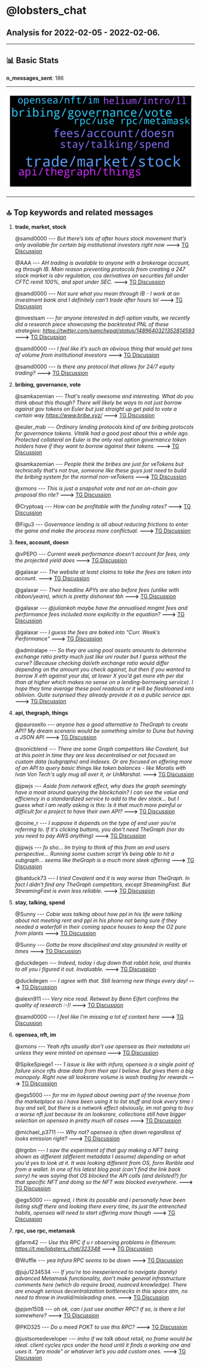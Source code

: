 # **@lobsters_chat**
 ## Analysis for **2022-02-05** - **2022-02-06**.

---

## 📊 **Basic Stats**

**n_messages_sent**: 186

---
![wordcloud](lobsters_chat_1Days_wordcloud.png)

---


## 🔝 **Top keywords and related messages**

1. **trade, market, stock**

    @samd0000 --- *But there’s lots of after hours stock movement that’s only available for certain big institutional investors right now* **--->** [TG Discussion](https://t.me/lobsters_chat/323232)

    @AAA --- *AH trading is available to anyone with a brokerage account, eg through IB. Main reason preventing protocols from creating a 247 stock market is obv regulation, cos derivatives on securities fall under CFTC remit 100%, and spot under SEC.* **--->** [TG Discussion](https://t.me/lobsters_chat/323261)

    @samd0000 --- *Not sure what you mean through IB - I work at an investment bank and I definitely can’t trade after hours lol* **--->** [TG Discussion](https://t.me/lobsters_chat/323263)

    @investsam --- *for anyone interested in defi option vaults, we recently did a research piece showcasing the backtested PNL of these strategies: https://twitter.com/samchepal/status/1489640321352814593* **--->** [TG Discussion](https://t.me/lobsters_chat/323227)

    @samd0000 --- *I feel like it’s such an obvious thing that would get tons of volume from institutional investors* **--->** [TG Discussion](https://t.me/lobsters_chat/323229)

    @samd0000 --- *Is there any protocol that allows for 24/7 equity trading?* **--->** [TG Discussion](https://t.me/lobsters_chat/323228)

2. **bribing, governance, vote**

    @samkazemian --- *That's really awesome and interesting. What do you think about this though? There will likely be ways to not just borrow against gov tokens on Euler but just straight up get paid to vote a certain way https://www.bribe.xyz/* **--->** [TG Discussion](https://t.me/lobsters_chat/323209)

    @euler_mab --- *Ordinary lending protocols kind of are bribing protocols for governance tokens. Vitalik had a good post about this a while ago. Protected collateral on Euler is the only real option governance token holders have if they want to borrow against their tokens.* **--->** [TG Discussion](https://t.me/lobsters_chat/323212)

    @samkazemian --- *People think the bribes are just for veTokens but technically that's not true, someone like these guys just need to build the bribing system for the normal non-veTokens* **--->** [TG Discussion](https://t.me/lobsters_chat/323210)

    @xmons --- *This is just a snapshot vote and not an on-chain gov proposal tho rite?* **--->** [TG Discussion](https://t.me/lobsters_chat/323302)

    @Cryptoaq --- *How can be profitable with the funding rates?* **--->** [TG Discussion](https://t.me/lobsters_chat/323415)

    @Figu3 --- *Governance lending is all about reducing frictions to enter the game and make the process more conflictual.* **--->** [TG Discussion](https://t.me/lobsters_chat/323226)

3. **fees, account, doesn**

    @vPEPO --- *Current week performance doesn't account for fees, only the projected yield does* **--->** [TG Discussion](https://t.me/lobsters_chat/323497)

    @galaxar --- *The website at least claims to take the fees are taken into account.* **--->** [TG Discussion](https://t.me/lobsters_chat/323492)

    @galaxar --- *Their headline APYs are also before fees (unlike with ribbon/yearn), which is pretty dishonest tbh* **--->** [TG Discussion](https://t.me/lobsters_chat/323488)

    @galaxar --- *@juliankoh maybe have the annualised mngmt fees and performance fees included more explicitly in the equation?* **--->** [TG Discussion](https://t.me/lobsters_chat/323499)

    @galaxar --- *I guess the fees are baked into "Curr. Week’s Performance"* **--->** [TG Discussion](https://t.me/lobsters_chat/323496)

    @admiralape --- *So they are using pool assets amounts to determine exchange ratio pretty much just like uni router but I guess without the curve? (Because checking dai/eth exchange ratio would differ depending on the amount you check against, but then if you wanted to borrow X eth against your dai, at lower X you’d get more eth per dai than at higher which makes no sense on a lending-borrowing service). I hope they time average these pool readouts or it will be flashloaned into oblivion. Quite surprised they already provide it as a public service api.* **--->** [TG Discussion](https://t.me/lobsters_chat/323457)

4. **api, thegraph, things**

    @paurosello --- *anyone has a good alternative to TheGraph to create API? My dream scenario would be something similar to Dune but having a JSON API* **--->** [TG Discussion](https://t.me/lobsters_chat/323332)

    @sonicblend --- *There are some Graph competitors like Covalent, but at this point in time they are less decentralised or not focused on custom data (subgraphs) and indexes. Or are focused on offering more of an API to query basic things like token balances - like Moralis with Ivan Von Tech's ugly mug all over it, or UnMarshal.* **--->** [TG Discussion](https://t.me/lobsters_chat/323189)

    @jpwjs --- *Aside from network effect, why does the graph seemingly have a moat around querying the blockchain?   I can see the value and efficiency in a standardized service to add to the dev stack... but I guess what I am really asking is this:  Is it that much more painful or difficult for a project to have their own API?* **--->** [TG Discussion](https://t.me/lobsters_chat/323181)

    @coine_r --- *I suppose it depends on the type of end user you're referring to. If it's clicking buttons, you don't need TheGraph (nor do you need to pay AWS anything)* **--->** [TG Discussion](https://t.me/lobsters_chat/323195)

    @jpwjs --- *fo sho...   Im trying to think of this from an end users perspective... Running some custom script Vs being able to hit a subgraph... seems like theGraph is a much more sleek offering* **--->** [TG Discussion](https://t.me/lobsters_chat/323194)

    @batduck73 --- *I tried Covalent and it is way worse than TheGraph. In fact I didn’t find any TheGraph competitors, except StreamingFast.  But StreamingFast is even less reliable.* **--->** [TG Discussion](https://t.me/lobsters_chat/323190)

5. **stay, talking, spend**

    @Sunny --- *Cobie was talking about how ppl in his life were talking about not meeting rent and ppl in his phone not being sure if they needed a waterfall in their coming space houses to keep the O2 pure from plants* **--->** [TG Discussion](https://t.me/lobsters_chat/323466)

    @Sunny --- *Gotta be more disciplined and stay grounded in reality at times* **--->** [TG Discussion](https://t.me/lobsters_chat/323461)

    @duckdegen --- *Indeed, today i dug down that rabbit hole, and thanks to all you i figured it out. Invaluable.* **--->** [TG Discussion](https://t.me/lobsters_chat/323417)

    @duckdegen --- *I agree with that. Still learning new things every day!* **--->** [TG Discussion](https://t.me/lobsters_chat/323407)

    @alexn911 --- *Very nice read.  Retweet by Benn Eifert confirms the quality of research :-)!* **--->** [TG Discussion](https://t.me/lobsters_chat/323266)

    @samd0000 --- *I feel like I’m missing a lot of context here* **--->** [TG Discussion](https://t.me/lobsters_chat/323245)

6. **opensea, nft, im**

    @xmons --- *Yeah nfts usually don't use opensea as their metadata uri unless they were minted on opensea* **--->** [TG Discussion](https://t.me/lobsters_chat/323419)

    @SpikeSpiege1 --- *1 issue is like with infura, opensea is a single point of failure since nfts draw data from their api I believe. But gives them a big monopoly. Right now all looksrare volume is wash trading for rewards* **--->** [TG Discussion](https://t.me/lobsters_chat/323416)

    @egs5000 --- *for me im hyped about owning part of the revenue from the marketplace so i have been using it to list stuff and look every time i buy and sell, but there is a network effect obviously, im not going to buy a worse nft just because its on looksrare, collections still have bigger selection on opensea in pretty much all cases* **--->** [TG Discussion](https://t.me/lobsters_chat/323401)

    @michael_p3711 --- *Why not? opensea is often down regardless of looks emission right?* **--->** [TG Discussion](https://t.me/lobsters_chat/323394)

    @trgnbn --- *I saw the experiment of that guy making a NFT being shown as different (different metadata I assume) depending on what you'd yes to look at it. It was looking different from OS, form Rarible and from a wallet. In one of his latest blog post (can't find the link back sorry) he was saying that OS blocked the API calls (and delisted?) for that specific NFT and doing so the NFT was blocked everywhere.* **--->** [TG Discussion](https://t.me/lobsters_chat/323420)

    @egs5000 --- *agreed, i think its possible and i personally have been listing stuff there and looking there every time, its just the entrenched habits, opensea will need to start offering more though* **--->** [TG Discussion](https://t.me/lobsters_chat/323395)

7. **rpc, use rpc, metamask**

    @farm42 --- *Use this RPC if u r observing problems in Ethereum:  https://t.me/lobsters_chat/323348* **--->** [TG Discussion](https://t.me/lobsters_chat/323373)

    @Wuffle --- *yea Infura RPC seems to be down* **--->** [TG Discussion](https://t.me/lobsters_chat/323339)

    @juju1234534 --- *If you’re too inexperienced to navigate (barely) advanced Metamask functionality, don’t make general infrastructure comments here (which do require broad, nuanced knowledge). There are enough serious decentralization bottlenecks in this space atm, no need to throw in invalid/misleading ones.* **--->** [TG Discussion](https://t.me/lobsters_chat/323396)

    @pjsm1508 --- *oh ok, can i just use another RPC? if so, is there a list somewhere?* **--->** [TG Discussion](https://t.me/lobsters_chat/323340)

    @PKD325 --- *Do u meed POKT to use this RPC?* **--->** [TG Discussion](https://t.me/lobsters_chat/323385)

    @justsomedeveloper --- *imho if we talk about retail, no frame would be ideal. client cycles rpcs under the hood until it finds a working one and uses it. “pro mode” or whatever let’s you add custom ones.* **--->** [TG Discussion](https://t.me/lobsters_chat/323435)

